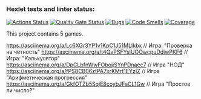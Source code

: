 ### Hexlet tests and linter status:

[![Actions Status](https://github.com/shmlvdr/qa-auto-engineer-javascript-project-44/actions/workflows/hexlet-check.yml/badge.svg)](https://github.com/shmlvdr/qa-auto-engineer-javascript-project-44/actions)
[![Quality Gate Status](https://sonarcloud.io/api/project_badges/measure?project=shmlvdr_qa-auto-engineer-javascript-project-44&metric=alert_status)](https://sonarcloud.io/summary/new_code?id=shmlvdr_qa-auto-engineer-javascript-project-44)
[![Bugs](https://sonarcloud.io/api/project_badges/measure?project=shmlvdr_qa-auto-engineer-javascript-project-44&metric=bugs)](https://sonarcloud.io/summary/new_code?id=shmlvdr_qa-auto-engineer-javascript-project-44)
[![Code Smells](https://sonarcloud.io/api/project_badges/measure?project=shmlvdr_qa-auto-engineer-javascript-project-44&metric=code_smells)](https://sonarcloud.io/summary/new_code?id=shmlvdr_qa-auto-engineer-javascript-project-44)
[![Coverage](https://sonarcloud.io/api/project_badges/measure?project=shmlvdr_qa-auto-engineer-javascript-project-44&metric=coverage)](https://sonarcloud.io/summary/new_code?id=shmlvdr_qa-auto-engineer-javascript-project-44)

This project contains 5 games.

https://asciinema.org/a/Lc6XGr3YP1v1KpC1J51MLIkbx // Игра: "Проверка на чётность"
https://asciinema.org/a/t4QvPSFYsIUOOwcpuDdiwPKF6 // Игра: "Калькулятор"
https://asciinema.org/a/DpCLbfnWwFObojjSYnPDnaec7 // Игра "НОД"
https://asciinema.org/a/fPS8CB06ztPA7xrKMrt1EYzIZ // Игра "Арифметическая прогрессия"
https://asciinema.org/a/GkfOTZb5SqjE8coybJFaCL1Gw // Игра "Простое ли число?"
